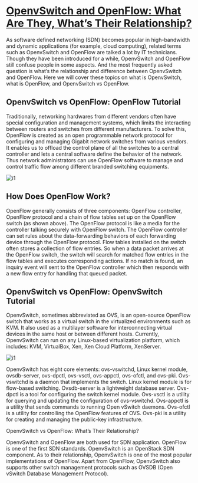 # **[OpenvSwitch and OpenFlow: What Are They, What’s Their Relationship?](https://medium.com/@fiberoptics/openvswitch-and-openflow-what-are-they-whats-their-relationship-d0ccd39b9a5c)**

As software defined networking (SDN) becomes popular in high-bandwidth and dynamic applications (for example, cloud computing), related terms such as OpenvSwitch and OpenFlow are talked a lot by IT technicians. Though they have been introduced for a while, OpenvSwitch and OpenFlow still confuse people in some aspects. And the most frequently asked question is what’s the relationship and difference between OpenvSwitch and OpenFlow. Here we will cover these topics on what is OpenvSwitch, what is OpenFlow, and OpenvSwitch vs OpenFlow.

## OpenvSwitch vs OpenFlow: OpenFlow Tutorial

Traditionally, networking hardwares from different vendors often have special configuration and management systems, which limits the interacting between routers and switches from different manufacturers. To solve this, OpenFlow is created as an open programmable network protocol for configuring and managing Gigabit network switches from various vendors. It enables us to offload the control plane of all the switches to a central controller and lets a central software define the behavior of the network. Thus network administrators can use OpenFlow software to manage and control traffic flow among different branded switching equipments.

![i1](https://miro.medium.com/v2/resize:fit:720/format:webp/1*WdNl1dPK6nwhH4CRfjCE_Q.png)

## How Does OpenFlow Work?

OpenFlow generally consists of three components: OpenFlow controller, OpenFlow protocol and a chain of flow tables set up on the OpenFlow switch (as shown above). The OpenFlow protocol is like a media for the controller talking securely with OpenFlow switch. The OpenFlow controller can set rules about the data-forwarding behaviors of each forwarding device through the OpenFlow protocol. Flow tables installed on the switch often stores a collection of flow entries. So when a data packet arrives at the OpenFlow switch, the switch will search for matched flow entries in the flow tables and executes corresponding actions. If no match is found, an inquiry event will sent to the OpenFlow controller which then responds with a new flow entry for handling that queued packet.

## OpenvSwitch vs OpenFlow: OpenvSwitch Tutorial

OpenvSwitch, sometimes abbreviated as OVS, is an open-source OpenFlow switch that works as a virtual switch in the virtualized environments such as KVM. It also used as a multilayer software for interconnecting virtual devices in the same host or between different hosts. Currently, OpenvSwitch can run on any Linux-based virtualization platform, which includes: KVM, VirtualBox, Xen, Xen Cloud Platform, XenServer.

![i1](https://miro.medium.com/v2/resize:fit:720/format:webp/1*iMqpjoveBQ2S6dpNdShpPw.jpeg)

OpenvSwitch has eight core elements: ovs-vswitchd, Linux kernel module, ovsdb-server, ovs-dpctl, ovs-vsctl, ovs-appctl, ovs-ofctl, and ovs-pki. Ovs-vswitchd is a daemon that implements the switch. Linux kernel module is for flow-based switching. Ovsdb-server is a lightweight database server. Ovs-dpctl is a tool for configuring the switch kernel module. Ovs-vsctl is a utility for querying and updating the configuration of ovs-vswitchd. Ovs-appctl is a utility that sends commands to running Open vSwitch daemons. Ovs-ofctl is a utility for controlling the OpenFlow features of OVS. Ovs-pki is a utility for creating and managing the public-key infrastructure.

OpenvSwitch vs OpenFlow: What’s Their Relationship?

OpenvSwitch and OpenFlow are both used for SDN application. OpenFlow is one of the first SDN standards. OpenvSwitch is an OpenStack SDN component. As to their relationship, OpenvSwitch is one of the most popular implementations of OpenFlow. Apart from OpenFlow, OpenvSwitch also supports other switch management protocols such as OVSDB (Open vSwitch Database Management Protocol).
